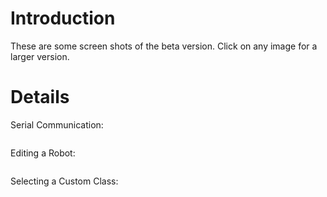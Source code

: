 # Introduction #

These are some screen shots of the beta version. Click on any image for a larger version.


# Details #

Serial Communication:

![![](http://robotitalk.googlecode.com/svn/trunk/SourceCode/Files/ScreenShots/RobotiTalk_ScreenShot_SerialComm01_Small.png)](http://robotitalk.googlecode.com/svn/trunk/SourceCode/Files/ScreenShots/RobotiTalk_ScreenShot_SerialComm01.png)

Editing a Robot:

![![](http://robotitalk.googlecode.com/svn/trunk/SourceCode/Files/ScreenShots/RobotiTalk_ScreenShot_RobotEdit01_Small.png)](http://robotitalk.googlecode.com/svn/trunk/SourceCode/Files/ScreenShots/RobotiTalk_ScreenShot_RobotEdit01.png)

Selecting a Custom Class:

![![](http://robotitalk.googlecode.com/svn/trunk/SourceCode/Files/ScreenShots/RobotiTalk_ScreenShot_RobotEdit02_Small.png)](http://robotitalk.googlecode.com/svn/trunk/SourceCode/Files/ScreenShots/RobotiTalk_ScreenShot_RobotEdit02.png)